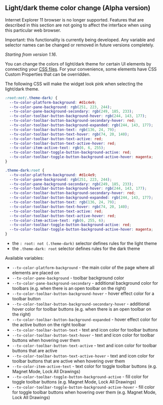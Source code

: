 ## Light/dark theme color change (Alpha version)

Internet Explorer 11 browser is no longer supported. Features that are described in this section are not going to affect the interface when using this particular web browser.

Important: this functionality is currently being developed. Any variable and selector names can be changed or removed in future versions completely.

_Starting from version 1.16_.

You can change the colors of light/dark theme for certain UI elements by connecting your [CSS files](https://github.com/Abolfazl2647/Charts/blob/main/Widget-Constructor.md#custom_css_url). For your convenience, some elements have CSS Custom Properties that can be overridden.

The following CSS will make the widget look pink when selecting the light/dark theme.

```css
:root:not(.theme-dark) {
  --tv-color-platform-background: #d1c4e9;
  --tv-color-pane-background: rgb(251, 223, 244);
  --tv-color-pane-background-secondary: rgb(249, 185, 233);
  --tv-color-toolbar-button-background-hover: rgb(244, 143, 177);
  --tv-color-toolbar-button-background-secondary-hover: red;
  --tv-color-toolbar-button-background-expanded: rgb(244, 143, 177);
  --tv-color-toolbar-button-text: rgb(136, 24, 79);
  --tv-color-toolbar-button-text-hover: rgb(74, 20, 140);
  --tv-color-toolbar-button-text-active: red;
  --tv-color-toolbar-button-text-active-hover: red;
  --tv-color-item-active-text: rgb(6, 6, 255);
  --tv-color-toolbar-toggle-button-background-active: red;
  --tv-color-toolbar-toggle-button-background-active-hover: magenta;
}

.theme-dark:root {
  --tv-color-platform-background: #d1c4e9;
  --tv-color-pane-background: rgb(251, 223, 244);
  --tv-color-pane-background-secondary: rgb(249, 185, 233);
  --tv-color-toolbar-button-background-hover: rgb(244, 143, 177);
  --tv-color-toolbar-button-background-secondary-hover: red;
  --tv-color-toolbar-button-background-expanded: rgb(244, 143, 177);
  --tv-color-toolbar-button-text: rgb(136, 24, 79);
  --tv-color-toolbar-button-text-hover: rgb(74, 20, 140);
  --tv-color-toolbar-button-text-active: red;
  --tv-color-toolbar-button-text-active-hover: red;
  --tv-color-item-active-text: rgb(6, 255, 6);
  --tv-color-toolbar-toggle-button-background-active: red;
  --tv-color-toolbar-toggle-button-background-active-hover: magenta;
}
```

- the `: root: not (.theme-dark)` selector defines rules for the light theme
- the `.theme-dark: root` selector defines rules for the dark theme

Available variables:

- `--tv-color-platform-background` - the main color of the page where all elements are placed on
- `--tv-color-pane-background` - toolbar background color
- `--tv-color-pane-background-secondary` - additional background color for toolbars (e.g. when there is an open toolbar on the right)
- `--tv-color-toolbar-button-background-hover` - hover effect color for a toolbar button
- `--tv-color-toolbar-button-background-secondary-hover` - additional hover color for toolbar buttons (e.g. when there is an open toolbar on the right)
- `--tv-color-toolbar-button-background-expanded` - hover effect color for the active button on the right toolbar
- `--tv-color-toolbar-button-text` - text and icon color for toolbar buttons
- `--tv-color-toolbar-button-text-hover` - text and icon color for toolbar buttons when hovering over them
- `--tv-color-toolbar-button-text-active` - text and icon color for toolbar buttons that are active
- `--tv-color-toolbar-button-text-active-hover` - text and icon color for toolbar buttons that are active when hovering over them
- `--tv-color-item-active-text` - text color for toggle toolbar buttons (e.g. Magnet Mode, Lock All Drawings)
- `--tv-color-toolbar-toggle-button-background-active` - fill color for toggle toolbar buttons (e.g. Magnet Mode, Lock All Drawings)
- `--tv-color-toolbar-toggle-button-background-active-hover` - fill color for toggle toolbar buttons when hovering over them (e.g. Magnet Mode, Lock All Drawings)
